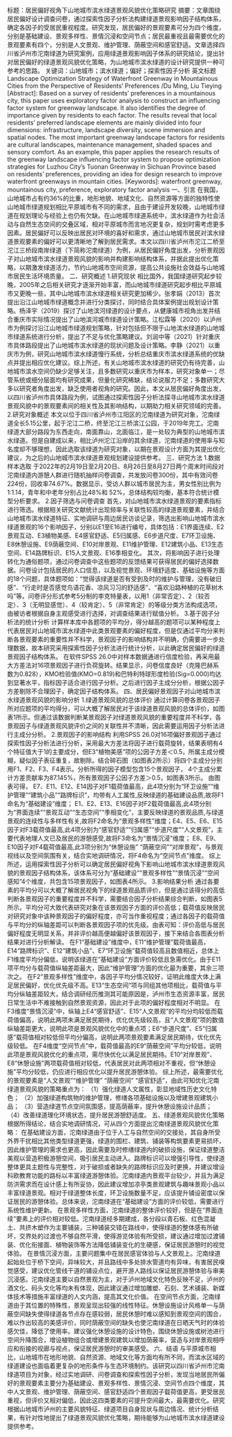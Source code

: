 标题：居民偏好视角下山地城市滨水绿道景观风貌优化策略研究
摘要：文章围绕居民偏好设计调查问卷，通过探索性因子分析法构建绿道景观影响因子结构体系，确定各因子的受居民重视程度。研究发现，居民偏好的景观要素可分为四个维度，分别是基础建设、景观多样性、景情沉浸和空间节点；居民最重视且最需要优化的景观要素有四个，分别是人文景观、维护管理、荫蔽空间和感官舒适。文章选择四川省泸州市沱南绿道为研究案例，应用绿道景观影响因子体系的研究结论，提出针对居民偏好的绿道景观风貌优化策略，为山地城市滨水绿道的设计研究提供一种可参考的思路。
关键词：山地城市；滨水绿道；偏好；探索性因子分析
英文标题Landscape Optimization Strategy of Waterfront Greenway in Mountainous Cities from the Perspective of Residents’ Preferences /Du Ming, Liu Tieying
[Abstract]: Based on a survey of residents’ preferences in a mountainous city, this paper uses exploratory factor analysis to construct an influencing factor system for greenway landscape. It also identifies the degree of importance given by residents to each factor. The results reveal that local residents’ preferred landscape elements are mainly divided into four dimensions: infrastructure, landscape diversity, scene immersion and spatial nodes. The most important greenway landscape factors for residents are cultural landscapes, maintenance management, shaded spaces and sensory comfort. As an example, this paper applies the research results of the greenway landscape influencing factor system to propose optimization strategies for Luzhou City’s Tuonan Greenway in Sichuan Province based on residents’ preferences, providing an idea for design research to improve waterfront greenways in mountain cities.
[Keywords]: waterfront greenway, mountainous city, preference, exploratory factor analysis
一、引言
在我国，山地城市占有约36%的比重，地形地貌、地域文化、自然资源等方面的独特性使山地城市绿道规划相比平原城市有不同的需求，且由于建设开发较晚，山地城市绿道在规划理论与经验上也仍有欠缺。在山地城市绿道系统中，滨水绿道作为社会活动与自然生态空间的交叠区域，相对平原城市而言地况更复杂，规划时需考虑更多因素。居民偏好可以反映出居民对环境的喜好和需求，通过山地城市居民对滨水绿道景观要素的偏好可以更清晰地了解到居民需求。本文以四川省泸州市沱江二桥至沱江三桥段南岸绿道（下简称沱南绿道）为例，从居民偏好角度出发，分析景观因子对山地城市滨水绿道景观风貌的影响并构建影响结构体系，并据此提出优化策略，以期激发绿道活力，节约山地城市空间资源，提高公共设施社会效益与山地城市居民生活环境质量。
二、研究概述
1.研究现状
相比国外，我国绿道研究起步较晚，2005年之后相关研究才逐渐开始丰富，而山地城市绿道研究起步相比平原城市又更晚一些，其中山地城市滨水绿道相关研究更加稀少。张孝娟（2013）首次提出沿江山地城市绿道概念并进行分类探讨，同时结合具体案例提出规划设计策略。杨泽宇（2019）探讨了山地滨河绿道的设计要点，从健康城市视角出发并结合重庆市实际情况提出了山地滨河城市绿道设计策略。江松霖等（2020）以泸州市为例探讨沿江山地城市绿道规划策略，针对包括但不限于山地滨水绿道的山地城市绿道系统进行分析，提出了不足与优化策略建议。刘润中等（2021）针对重庆市具体路段提出了山地城市滨水绿道的现状问题及设计策略。李静（2021）以重庆市为例，研究山地城市滨水绿道慢行系统，分析总结重庆市滨水绿道系统的优缺点并提出相应优化建议。综上所述，有关山地城市滨水绿道的研究仍有待完善，山地城市滨水空间仍缺少足够关注，且多数研究以重庆市为样本，研究对象单一；尽管系统或细分层面均有研究成果，但量化研究稀缺，结论说服力不足；多数研究大多以研究者角度出发，缺乏使用者视角的研究。因此，本文从居民偏好角度出发，以四川省泸州市具体路段为例，试图通过探索性因子分析法探寻山地城市滨水绿道景观风貌中的景观要素间的相关性及其影响结构，以期助力相关研究领域的完善。
2.研究对象概述
	本文以位于四川省泸州市江阳区的沱南绿道为研究对象，沱南绿道全长5.15公里，起于沱江二桥，终至沱江三桥滨江公园，于2019年完工。沱南绿道大部分路段为东西走向，南面靠山，北面临江，是一处较为典型的山地城市滨水绿道。但是自建成以来，相比泸州沱江沿岸的其余绿道，沱南绿道的使用率与知名度却不够理想，因此选取该绿道为研究对象，以期在景观设计方面为其提出优化建议，为之后的山地城市滨水绿道景观规划建设提供参考。
三、研究方法
1.数据样本选取
于2022年的2月19日至2月20日、8月26日至8月27日两个周末时间段对沱南绿道内游憩人群进行随机抽样问卷调查，共发放问卷300份，其中有效问卷224份，回收率74.67%。数据显示，受访人群以城市居民为主，男女性别比例为1:1.14，青年和中老年分别占比48%和 52%，总体结构较均衡，基本符合统计模型分析要求。
2.因子筛选与问卷调查
	首先，对山地城市滨水绿道景观的要素指标进行筛选。根据相关研究文献统计出现频率与关联性较高的绿道景观要素，并结合山地城市滨水绿道特征、实地调研与周边居民访谈记录，筛选出影响山地城市滨水绿道景观的16个影响因子，分别以E1至E16进行编号，具体包括：E1界面连续、E2景观互动、E3植物美感、E4感官舒适、E5归属感、E6步道尺度、E7环卫设施、E8休憩设施、E9荫蔽空间、E10对岸景观、E11维护管理、E12建筑小品、E13生态空间、E14路牌标识、E15人文景观、E16季相变化。
	其次，将影响因子进行处理转化为通俗题项，通过问卷调查中这些题项的反馈结果可获得居民的偏好选择数据。问卷设计包括居民的人口信息，以及视觉景观、环境舒适度、基础设施等方面的18个问题，具体题项如：“觉得该绿道是否有受到及时的维护与管理，没有破旧感”、“行走时是否感觉鸟语花香、凉风习习的舒适感”、“喜欢沿路种植的花草树木吗”等。问卷评分形式参考5分制的李克特量表，以用1（非常否定）、2（较否定）、3（无明显感觉）、4（较肯定）、5（非常肯定）的等级分类方法构成选项，由被访者根据自身主观感受进行选择，对调查结果进行赋值分析。
3.基于因子分析法的统计分析
	计算样本库中各题项的平均分，得分越高的题项可以某种程度上代表居民对山地城市滨水绿道中此类景观要素的偏好程度，但是仅通过平均分来判断各景观要素的重要性并不科学，景观因子的影响结构并不明确，仍需要进一步处理数据，故本研究采用探索性因子分析法进行统计分析，以此确定居民偏好的绿道景观因子结构体系。
在软件SPSS 26.0中对样本数据通进行信度检验，再采用最大方差法对16项景观因子进行负荷旋转。结果显示，问卷信度良好（克隆巴赫系数为0.828），KMO检验值(KMO=0.819)和巴特利特球形度检验(Sig=0.000)均达到显著水平，指标因子适合进行因子分析。之后进行因子主成分分析，根据公因子方差剔除不合理因子，确定因子结构体系。
四、居民偏好景观因子对山地城市滨水绿道景观风貌的影响分析
1.绿道景观风貌的总体评价
	通过计算问卷各景观因子所对应题项的平均得分，可以大概了解居民对于该绿道景观风貌的总体评价，如图表1所示。但通过该数据判断某景观因子对绿道景观风貌的重要程度并不科学，各景观因子与绿道景观风貌评价之间的关联性并不清晰，因此需要运用因子分析法进行主成分分析。
2.景观因子的影响结构
	利用SPSS 26.0对16项偏好景观因子通过探索性因子分析法进行分析，采用最大方差法将因子进行载荷旋转，结果表明有4个特征值大于1的主要成分，但E3“植物美感”项的公因子方差＜0.5，所属主成分模糊，疑似因子表征重复，故剔除。结合碎石图（如图表2所示）将四个主成分分别用F1、F2、F3、F4表示。分析所得的因子模型包含15个景观因子， 4个主成分累计方差贡献率为87.145%，所有景观因子公因子方差＞0.5，如图表3所示。
	由图表可得， E7、E11、E12、E14因子对F1载荷值最高，此4项分别为“环卫设施”“维护管理”“建筑小品”“路牌标识”，均带有人工属性,反映绿道的基础建设品质,故将F1命名为“基础建设”维度； E1、E2、E13、E16因子对F2载荷值最高,此4项分别为“界面连续”“景观互动”“生态空间”“季相变化”，主要反映绿道的景观品质,与绿道景观的连续性与多样性有关,故将F2命名为“景观多样性”维度；E4、E5、E6、E15因子对F3载荷值最高,此4项分别为“感官舒适”“归属感”“步道尺度”“人文景观”，主要代表地理人文已及居民的游憩感受,故将F3命名为“景情沉浸”维度； E8、E9、E10因子对F4载荷值最高,此3项分别为“休憩设施” “荫蔽空间”“对岸景观”，与景观视线以及空间氛围有关，结合实地调研情况，将F4命名为“空间节点”维度。
	综上所述，运用探索性因子分析可以确定居民偏好视角下影响山地城市滨水绿道景观风貌的景观因子结构体系，该体系可分为“基础建设”“景观多样性”“景情沉浸”“空间感知”4个维度，共包含15项景观因子，如图表4所示。
3.影响结果分析
	通过各要素的平均分可以大概了解居民视角下的绿道景观品质评价，但是通过该得分的高低判断各景观因子的重要程度并不科学，需要结合因子分析结果综合判断，如图表5所示。平均分可大致代表研究对象在该景观因子方面的评价高低；载荷值反映居民对研究对象中该种景观因子的偏好程度，亦可当作重视程度；通过各因子的载荷值与平均分的纵轴差距可以判断各景观因子项的优先级。由表可知：评价高低与居民偏好程度无明显关系，并非评价越高便越偏好该景观因子，接下来结合各图表分析结果对进行分析解读。
	在F1“基础建设”维度中，E11“维护管理”载荷值最高，E14“路牌标识”、E12“建筑小品”、E7“环卫设施”载荷值较高且数值相近，总体上F1维度平均分偏低，说明该绿道在“基础建设”方面评价较低且急需优化。由于E11项平均分与载荷值纵轴差距最大，因此“维护管理”方面的优化最为重要，其余三项次之。
在F2“景观多样性”维度中，各因子平均分情况较好，证明此维度大体上满足居民偏好，优化优先级不高。E13“生态空间”项与同组其他项相比，载荷值与平均分纵轴差距较大，结合调研经历推测其可能原因是，泸州市生态资源丰富，居民日常生活中不难接触到自然景观资源，因此对于此项的偏好程度相对不明显。
在F3维度“景情沉浸”中，纵轴上E4“感官舒适”、E15“人文景观”的平均分均较低而载荷值偏高，说明此两项未满足居民期待，优化优先级较高，且“人文景观”项的数值纵轴差距更大，说明此项是景观风貌优化中的重点项；E6“步道尺度”、E5“归属感”载荷值相对较低但平均分偏高，说明此两项景观要素满足居民期待，优化优先级较低。
在F4维度“空间节点”中，载荷值最高的E9“荫蔽空间”平均分较低，说明此项是景观风貌优化的重点项，需尽快优化以满足居民期待。E10“对岸景观”、E8“休憩设施”两项载荷值相对较低，代表居民对此两项相对不重视，但“休憩设施”平均分较低，仍应进行相应优化以提升居民游憩体验。
综上所述，最需要优化的景观要素是“人文景观”“维护管理” “荫蔽空间” “感官舒适”，由此可知优化沱南绿道景观风貌的策略重点为：
（1）强化绿道人文属性，彰显地域性历史文化特色；
（2）加强绿道构筑物的维护管理，修缮各项基础设施以及增建景观建筑小品；
（3）营造绿道节点空间氛围感，提高荫蔽率，提升休憩设施设计品质；
（4）改善绿道理化环境状态，提升居民游憩舒适度。
五、绿道景观风貌优化策略
	根据所得结论，结合实地调研情况，可从四个方面提出沱南绿道景观风貌优化策略：
	在基础建设方面，沱南绿道由于位于人工与自然空间的交接处，其自身所受外界干扰相比其他类型绿道更强，绿道的围栏、建筑、铺装等构筑要素更易损坏，因此维护管理的需求也更高，因此需要及时修缮绿道内的破损设施，保证绿道整洁美观以营造积极游憩空间，吸引居民主动进入。路牌标识可以增强引导性，使绿道整体更具主题性与完整性，对于破损或者缺失的路牌标识应及时更换，并建议增设科欧教育功能的路标以丰富绿道游憩体验。沱南绿道内景观平台较少，并且为满足防洪需求而在设计感上有所妥协，因此建议增加凉亭类景观建筑与趣味景观小品以丰富绿道景观。相对于绿道整体长度，环卫设施数量不足，应该提升铺设密度以保证居民的游憩体验。总体来说，沱南绿道在“基础建设”方面的评价较低，需要进行系统性维护更新。
	在景观多样性方面，沱南绿道的整体评价较好，但是在“界面连续”要素上的评价相对较低。沱南绿道经多期建成，各分段以青石板、红色混凝土、共挤木塑作为主要铺装，三种铺装交错在路线中，使得绿道的整体感有所破坏，交界处的过渡也不够自然平滑，使得游览体验有所受损，建议通过增加过渡铺装、优化衔接面、植物装饰等方法降低铺装变化的生硬感，保证居民游憩时的视觉体验。
	在景情沉浸方面，主要问题集中在居民感官体验与人文景观上。沱南绿道起始处位于桥下空间，异味较大，并且路线中多处排水管道均有异味，有害居民嗅觉感受，建议优化管线干道的铺设点位，避开游人路线以保证居民游憩体验与审美沉浸感。沱南绿道主要以自然景观为主，对于泸州地域文化特色反映不足，泸州的酒文化、码头文化等均未有体现，因此建议通过增加雕塑、石刻、艺术铺装、新媒体技术等措施丰富绿道的人文内涵，提高其文化价值。
	在空间节点方面，沱南绿道由于其位置的特殊性，景观呈现出较强的线性特征。休憩设施设计风格单一与荫蔽空间缺失使得绿道各节点存在感较弱，居民休憩时难以感知到景观空间的围合，难以作出较高的美感评价，同时荫蔽空间的缺失也使沱南绿道在日晒天气时的体验感欠佳，降低了使用率。建议强化休憩设施的设计特色，围绕休憩设施或树池进行空间升降围合，增设植物组合或增建景观建筑以增加荫蔽率，营造与对岸景观相呼应和衔接的视廊与视点，保证居民游憩时的审美感受。
六、结语
	与平原城市相比，山地城市在地形地貌、自然资源、地域文化等方面均有所不同，而滨水区域的绿道建设也面临着更复杂的地形条件与生态环境制约。该研究以四川省泸州市沱南绿道项目为对象，经过实地调研、问卷调查和探索性因子分析，发现当地居民所偏好的景观要素主要分为基础建设、景观多样性、景情沉浸、空间节点四个维度，其中人文景观、维护管理、荫蔽空间、感官舒适四个景观因子载荷值更高，更受居民重视，但评价又相对偏低，因此这四类要素的可提升空间最大，最需要优化。研究根据山地城市泸州的主要风貌特征、绿道项目自身现状与周边情况、统计分析结果，有针对性地提出了绿道景观风貌优化策略，期待能够为山地城市滨水绿道建设提供参考。
